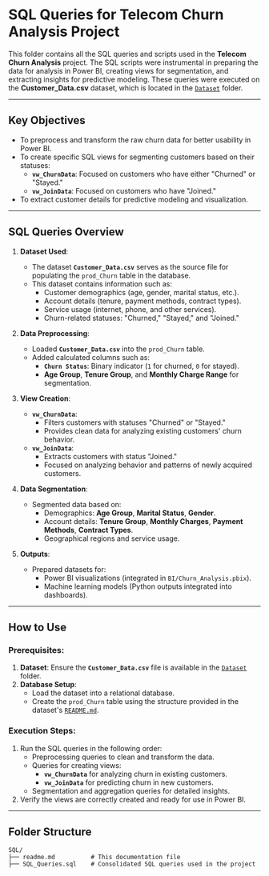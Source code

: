 # SQL Queries for Telecom Churn Analysis Project

This folder contains all the SQL queries and scripts used in the **Telecom Churn Analysis** project. The SQL scripts were instrumental in preparing the data for analysis in Power BI, creating views for segmentation, and extracting insights for predictive modeling. These queries were executed on the **Customer_Data.csv** dataset, which is located in the [`Dataset`](../Dataset) folder.

---

## **Key Objectives**
- To preprocess and transform the raw churn data for better usability in Power BI.
- To create specific SQL views for segmenting customers based on their statuses:
  - **`vw_ChurnData`**: Focused on customers who have either "Churned" or "Stayed."
  - **`vw_JoinData`**: Focused on customers who have "Joined."
- To extract customer details for predictive modeling and visualization.

---

## **SQL Queries Overview**
1. **Dataset Used**:
   - The dataset **`Customer_Data.csv`** serves as the source file for populating the `prod_Churn` table in the database.
   - This dataset contains information such as:
     - Customer demographics (age, gender, marital status, etc.).
     - Account details (tenure, payment methods, contract types).
     - Service usage (internet, phone, and other services).
     - Churn-related statuses: "Churned," "Stayed," and "Joined."

2. **Data Preprocessing**:
   - Loaded **`Customer_Data.csv`** into the `prod_Churn` table.
   - Added calculated columns such as:
     - **`Churn Status`**: Binary indicator (`1` for churned, `0` for stayed).
     - **Age Group**, **Tenure Group**, and **Monthly Charge Range** for segmentation.

3. **View Creation**:
   - **`vw_ChurnData`**:
     - Filters customers with statuses "Churned" or "Stayed."
     - Provides clean data for analyzing existing customers' churn behavior.
   - **`vw_JoinData`**:
     - Extracts customers with status "Joined."
     - Focused on analyzing behavior and patterns of newly acquired customers.

4. **Data Segmentation**:
   - Segmented data based on:
     - Demographics: **Age Group**, **Marital Status**, **Gender**.
     - Account details: **Tenure Group**, **Monthly Charges**, **Payment Methods**, **Contract Types**.
     - Geographical regions and service usage.

5. **Outputs**:
   - Prepared datasets for:
     - Power BI visualizations (integrated in `BI/Churn_Analysis.pbix`).
     - Machine learning models (Python outputs integrated into dashboards).

---

## **How to Use**

### Prerequisites:
1. **Dataset**: Ensure the **`Customer_Data.csv`** file is available in the [`Dataset`](../Dataset) folder.
2. **Database Setup**:
   - Load the dataset into a relational database.
   - Create the `prod_Churn` table using the structure provided in the dataset's [`README.md`](../Dataset/readme.md).

### Execution Steps:
1. Run the SQL queries in the following order:
   - Preprocessing queries to clean and transform the data.
   - Queries for creating views:
     - **`vw_ChurnData`** for analyzing churn in existing customers.
     - **`vw_JoinData`** for predicting churn in new customers.
   - Segmentation and aggregation queries for detailed insights.
2. Verify the views are correctly created and ready for use in Power BI.

---

## **Folder Structure**

```plaintext
SQL/
├── readme.md          # This documentation file
├── SQL_Queries.sql    # Consolidated SQL queries used in the project
